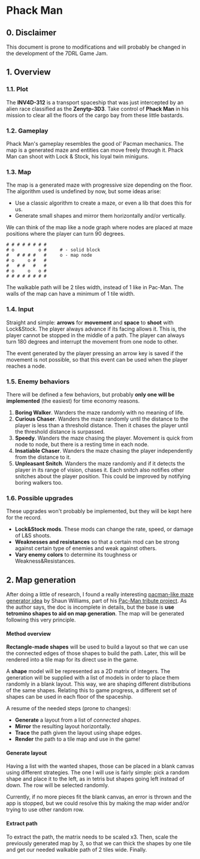 # Phack Man

## 0. Disclaimer

This document is prone to modifications and will probably be changed in the development of the 7DRL Game Jam.

## 1. Overview
### 1.1. Plot
The **INV4D-312** is a transport spaceship that was just intercepted by an alien race classified as the **Zenytp-3D3**. Take control of **Phack Man** in his mission to clear all the floors of the cargo bay from these little bastards.

### 1.2. Gameplay
Phack Man's gameplay resembles the good ol’ Pacman mechanics. The map is a generated maze and entities can move freely through it. Phack Man can shoot with Lock & Stock, his loyal twin miniguns.

### 1.3. Map
The map is a generated maze with progressive size depending on the floor. The algorithm used is undefined by now, but some ideas arise:

* Use a classic algorithm to create a maze, or even a lib that does this for us.
* Generate small shapes and mirror them horizontally and/or vertically.

We can think of the map like a node graph where nodes are placed at maze positions where the player can turn 90 degrees.

```
# # # # # # # #
# o         o #     # - solid block
#   # # # #   #     o - map node
# o     o #   #
#   # #   #   #
# o     o   o #
# # # # # # # #
```

The walkable path will be 2 tiles width, instead of 1 like in Pac-Man. The walls of the map can have a minimum of 1 tile width.

### 1.4. Input
Straight and simple: **arrows** for **movement** and **space** to **shoot** with Lock&Stock. The player always advance if its facing allows it. This is, the player cannot be stopped in the middle of a path. The player can always turn 180 degrees and interrupt the movement from one node to other.

The event generated by the player pressing an arrow key is saved if the movement is not possible, so that this event can be used when the player reaches a node.

### 1.5. Enemy behaviors

There will be defined a few behaviors, but probably **only one will be implemented** (the easiest) for time economy reasons.

1. **Boring Walker**. Wanders the maze randomly with no meaning of life.  
2. **Curious Chaser**. Wanders the maze randomly until the distance to the player is less than a threshold distance. Then it chases the player until the threshold distance is surpassed.
3. **Speedy**. Wanders the maze chasing the player. Movement is quick from node to node, but there is a resting time in each node.
4. **Insatiable Chaser**. Wanders the maze chasing the player independently from the distance to it.
5. **Unpleasant Snitch**. Wanders the maze randomly and if it detects the player in its range of vision, chases it. Each snitch also notifies other snitches about the player position. This could be improved by notifying boring walkers too.

### 1.6. Possible upgrades

These upgrades won't probably be implemented, but they will be kept here for the record.

* **Lock&Stock mods**. These mods can change the rate, speed, or damage of L&S shoots.
* **Weaknesses and resistances** so that a certain mod can be strong against certain type of enemies and weak against others.
* **Vary enemy colors** to determine its toughness or Weakness&Resistances.

## 2. Map generation

After doing a little of research, I found a really interesting [pacman-like maze generator idea](http://pacman.shaunew.com/play/mapgen/) by Shaun Williams, part of his [Pac-Man tribute project](http://pacman.shaunew.com/). As the author says, the doc is incomplete in details, but the base is **use tetromino shapes to aid on map generation**. The map will be generated following this very principle.

#### Method overview
**Rectangle-made shapes** will be used to build a layout so that we can use the connected edges of those shapes to build the path. Later, this will be rendered into a tile map for its direct use in the game.

A **shape** model will be represented as a 2D matrix of integers. The generation will be supplied with a list of models in order to place them randomly in a blank layout. This way, we are shaping different distributions of the same shapes. Relating this to game progress, a different set of shapes can be used in each floor of the spaceship.

A resume of the needed steps (prone to changes):

* **Generate** a layout from a list of *connected shapes*.
* **Mirror** the resulting layout horizontally.
* **Trace** the path given the layout using shape edges.
* **Render** the path to a tile map and use in the game!

#### Generate layout

Having a list with the wanted shapes, those can be placed in a blank canvas using different strategies. The one I will use is fairly simple: pick a random shape and place it to the left, as in tetris but shapes going left instead of down. The row will be selected randomly.

Currently, if no more pieces fit the blank canvas, an error is thrown and the app is stopped, but we could resolve this by making the map wider and/or trying to use other random row.

#### Extract path

To extract the path, the matrix needs to be scaled x3. Then, scale the previously generated map by 3, so that we can thick the shapes by one tile and get our needed walkable path of 2 tiles wide. Finally.
